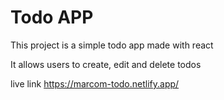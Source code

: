 # Todo APP
This project is a simple todo app made with react

It allows users to create, edit and delete todos

live link
https://marcom-todo.netlify.app/
